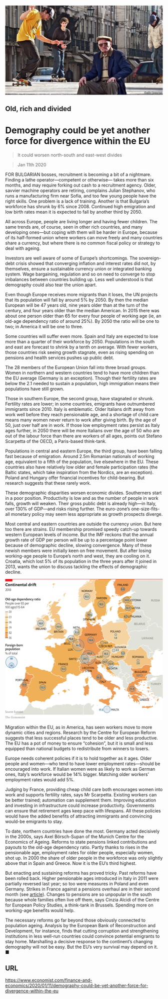 ![](./images/20200111_FNP004.jpg)

## Old, rich and divided

# Demography could be yet another force for divergence within the EU

> It could worsen north-south and east-west divides

> Jan 11th 2020

FOR BULGARIAN bosses, recruitment is becoming a bit of a nightmare. Finding a lathe operator—competent or otherwise— takes more than six months, and may require forking out cash to a recruitment agency. Older, savvier machine operators are retiring, complains Julian Stephanov, who runs a manufacturing firm near Sofia, and too few young people have the right skills. One problem is a lack of training. Another is that Bulgaria’s workforce has shrunk by 6% since 2008. Continued high emigration and low birth rates mean it is expected to fall by another third by 2050.

All across Europe, people are living longer and having fewer children. The same trends are, of course, seen in other rich countries, and many developing ones—but coping with them will be harder in Europe, because of its half-formed union where workers can move freely and many countries share a currency, but where there is no common fiscal policy or strategy to deal with ageing.

Investors are well aware of some of Europe’s shortcomings. The sovereign-debt crisis showed that converging inflation and interest rates did not, by themselves, ensure a sustainable currency union or integrated banking system. Wage bargaining, regulation and so on need to converge to stop imbalances between countries building up. Less well understood is that demography could also tear the union apart.

Even though Europe receives more migrants than it loses, the UN projects that its population will fall by around 5% by 2050. By then the median European will be 47 years old, nine years older than at the turn of the century, and four years older than the median American. In 2015 there was about one person older than 65 for every four people of working age (ie, an old-age dependency ratio of around 25%). By 2050 the ratio will be one to two; in America it will be one to three.

Some countries will suffer even more. Spain and Italy are expected to lose more than a quarter of their workforce by 2050. Populations in the south and east are forecast to shrink by a tenth on average. With fewer workers, those countries risk seeing growth stagnate, even as rising spending on pensions and health services pushes up public debt.

The 28 members of the European Union fall into three broad groups. Women in northern and western countries tend to have more children than the EU average (Germany is an exception). Though their fertility rates are below the 2.1 needed to sustain a population, high immigration means their populations have still grown.

Those in southern Europe, the second group, have stagnated or shrunk. Fertility rates are lower; in some countries, emigrants have outnumbered immigrants since 2010. Italy is emblematic. Older Italians drift away from work well before they reach pensionable age, and a shortage of child care means many women never return to work after giving birth. By the age of 50, just over half are in work. If those low employment rates persist as Italy ages further, in 2050 there will be more Italians over the age of 50 who are out of the labour force than there are workers of all ages, points out Stefano Scarpetta of the OECD, a Paris-based think-tank.

Populations in central and eastern Europe, the third group, have been falling fast because of emigration. Around 2.5m Romanian nationals of working age, equivalent to a fifth of the population, live elsewhere in the EU. These countries also have relatively low older and female participation rates (the Baltic states, which take inspiration from the Nordics, are an exception). Poland and Hungary offer financial incentives for child-bearing. But research suggests that these rarely work.

These demographic disparities worsen economic divides. Southerners start in a poor position. Productivity is low and as the number of people in work falls, growth will weaken. Their gross public debt is already high—in Italy, over 130% of GDP—and risks rising further. The euro-zone’s one-size-fits-all monetary policy may seem less appropriate as growth prospects diverge.

Most central and eastern countries are outside the currency union. But here too there are strains. EU membership promised speedy catch-up towards western European levels of income. But the IMF reckons that the annual growth rate of GDP per person will be up to a percentage point lower because of demographic decline, slowing convergence. Many of these newish members were initially keen on free movement. But after losing working-age people to Europe’s north and west, they are cooling on it. Croatia, which lost 5% of its population in the three years after it joined in 2013, wants the union to discuss tackling the effects of demographic decline.



![](./images/20200111_FNM913.png)

Migration within the EU, as in America, has seen workers move to more dynamic cities and regions. Research by the Centre for European Reform suggests that less successful places tend to be older and less productive. The EU has a pot of money to ensure “cohesion”, but it is small and less equipped than national budgets to redistribute from winners to losers.

Europe needs coherent policies if it is to hold together as it ages. Older people and women—who tend to have lower employment rates—should be encouraged into work. If Italian women were as likely to work as German ones, Italy’s workforce would be 14% bigger. Matching older workers’ employment rates would add 5%.

Judging by France, providing cheap child care both encourages women into work and supports fertility rates, says Mr Scarpetta. Existing workers can be better trained; automation can supplement them. Improving education and investing in infrastructure could increase productivity. Governments can ensure that retirement ages keep pace with lifespans. All these policies would have the added benefits of attracting immigrants and convincing would-be emigrants to stay.

To date, northern countries have done the most. Germany acted decisively in the 2000s, says Axel Börsch-Supan of the Munich Centre for the Economics of Ageing. Reforms to state pensions linked contributions and payouts to the old-age dependency ratio. Partly thanks to rises in the pensionable age, employment rates for older people, especially women, shot up. In 2000 the share of older people in the workforce was only slightly above that in Spain and Greece. Now it is the EU’s third highest.

But enacting and sustaining reforms has proved tricky. Past reforms have been rolled back. Higher pensionable ages introduced in Italy in 2011 were partially reversed last year; so too were measures in Poland and even Germany. Strikes in France against a pensions overhaul are in their second month (see [article](https://www.economist.com//europe/2020/01/09/big-protests-in-paris-are-emmanuel-macrons-severest-test-yet)). Changes to pensions are so unpopular in the south because whole families often live off them, says Cinzia Alcidi of the Centre for European Policy Studies, a think-tank in Brussels. Spending more on working-age benefits would help.

The necessary reforms go far beyond those obviously connected to population ageing. Analysis by the European Bank of Reconstruction and Development, for instance, finds that cutting corruption and strengthening institutions in less well-run countries could convince potential emigrants to stay home. Marshalling a decisive response to the continent’s changing demography will not be easy. But the EU’s very survival may depend on it. ■

## URL

https://www.economist.com/finance-and-economics/2020/01/11/demography-could-be-yet-another-force-for-divergence-within-the-eu
